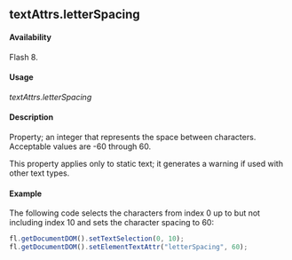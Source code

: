 ## textAttrs.letterSpacing

#### Availability

Flash 8.

#### Usage

*textAttrs.letterSpacing*

#### Description

Property; an integer that represents the space between characters. Acceptable values are -60 through 60. 

This property applies only to static text; it generates a warning if used with other text types.

#### Example

The following code selects the characters from index 0 up to but not including index 10 and sets the character spacing to 60:

```javascript
fl.getDocumentDOM().setTextSelection(0, 10);
fl.getDocumentDOM().setElementTextAttr("letterSpacing", 60);

```